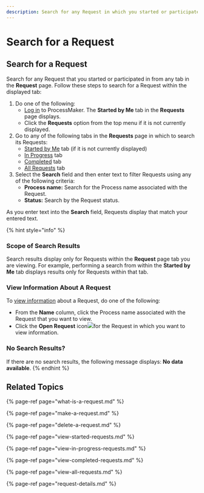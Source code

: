 ```yaml
---
description: Search for any Request in which you started or participated.
---
```


# Search for a Request

## Search for a Request

Search for any Request that you started or participated in from any tab in the **Request** page. Follow these steps to search for a Request within the displayed tab:

1. Do one of the following:
   * [Log in](../log-in.md#log-in) to ProcessMaker. The **Started by Me** tab in the **Requests** page displays.
   * Click the **Requests** option from the top menu if it is not currently displayed.
2. Go to any of the following tabs in the **Requests** page in which to search its Requests:
   * [Started by Me](make-a-request.md) tab \(if it is not currently displayed\)
   * [In Progress](view-in-progress-requests.md) tab
   * [Completed](view-completed-requests.md) tab
   * [All Requests](view-all-requests.md) tab
3. Select the **Search** field and then enter text to filter Requests using any of the following criteria:
   * **Process name:** Search for the Process name associated with the Request.
   * **Status:** Search by the Request status.

As you enter text into the **Search** field, Requests display that match your entered text.

{% hint style="info" %}
### Scope of Search Results <a id="search-for-a-request"></a>

Search results display only for Requests within the **Request** page tab you are viewing. For example, performing a search from within the **Started by Me** tab displays results only for Requests within that tab.

### View Information About A Request <a id="view-information-about-a-request"></a>

To [view information](https://processmaker.gitbook.io/processmaker-4-community/-LPblkrcFWowWJ6HZdhC/~/drafts/-LVxrObuWev9g7I96C2A/primary/using-processmaker/requests/request-details) about a Request, do one of the following:

* From the **Name** column, click the Process name associated with the Request that you want to view.
* Click the **Open Request** icon![](https://firebasestorage.googleapis.com/v0/b/gitbook-28427.appspot.com/o/assets%2F-LJ0aNaVW1m7sNsxVJLV%2F-LVEg50XN0-PSaV6jG0a%2F-LVEzGdlTxxh1B2FNuS7%2FOpen%20Request%20Icon%20-%20Requests.png?alt=media&token=006d03ea-98dd-4227-b702-31f7e709df10)for the Request in which you want to view information.

### No Search Results?

If there are no search results, the following message displays: **No data available**.
{% endhint %}

## Related Topics

{% page-ref page="what-is-a-request.md" %}

{% page-ref page="make-a-request.md" %}

{% page-ref page="delete-a-request.md" %}

{% page-ref page="view-started-requests.md" %}

{% page-ref page="view-in-progress-requests.md" %}

{% page-ref page="view-completed-requests.md" %}

{% page-ref page="view-all-requests.md" %}

{% page-ref page="request-details.md" %}


